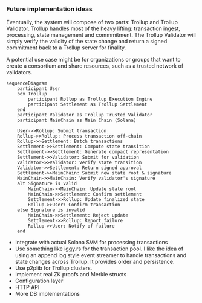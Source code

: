
### **Future implementation ideas**


Eventually, the system will compose of two parts: Trollup and Trollup Validator.
Trollup handles most of the heavy lifting: transaction ingest, processing, state management and commmitment.
The Trollup Validator will simply verify the validity of the state change and return a signed commitment back to a Trollup server for finality.

A potential use case might be for organizations or groups that want to create a consortium and share resources, such
as a trusted network of validators.

```mermaid
sequenceDiagram
    participant User
    box Trollup
        participant Rollup as Trollup Execution Engine
        participant Settlement as Trollup Settlement
    end
    participant Validator as Trollup Trusted Validator
    participant MainChain as Main Chain (Solana)

    User->>Rollup: Submit transaction
    Rollup->>Rollup: Process transaction off-chain
    Rollup->>Settlement: Batch transactions
    Settlement->>Settlement: Compute state transition
    Settlement->>Settlement: Generate compact representation
    Settlement->>Validator: Submit for validation
    Validator->>Validator: Verify state transition
    Validator->>Settlement: Return signed approval
    Settlement->>MainChain: Submit new state root & signature
    MainChain->>MainChain: Verify validator's signature
    alt Signature is valid
        MainChain->>MainChain: Update state root
        MainChain->>Settlement: Confirm settlement
        Settlement->>Rollup: Update finalized state
        Rollup->>User: Confirm transaction
    else Signature is invalid
        MainChain->>Settlement: Reject update
        Settlement->>Rollup: Report failure
        Rollup->>User: Notify of failure
    end
```

- Integrate with actual Solana SVM for processing transactions
- Use something like iggy.rs for the transaction pool. I like the idea of using an append log style event streamer to handle transactions and state changes across Trollup. It provides order and persistence.
- Use p2plib for Trollup clusters.
- Implement real ZK proofs and Merkle structs
- Configuration layer
- HTTP API
- More DB implementations

